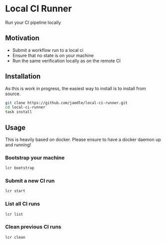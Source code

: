 # Local CI Runner

Run your CI pipeline locally

## Motivation

- Submit a workflow run to a local ci
- Ensure that no state is on your machine
- Run the same verification locally as on the remote CI

## Installation

As this is work in progress, the easiest way to install is to install from source.

```sh
git clone https://github.com/jaedle/local-ci-runner.git
cd local-ci-runner
task install
```

## Usage

This is heavily based on docker. Please ensure to have a docker daemon up and running!

### Bootstrap your machine

```sh
lcr bootstrap
```


### Submit a new CI run

```sh
lcr start
```

### List all CI runs

```sh
lcr list
```

### Clean previous CI runs

```sh
lcr clean
```
